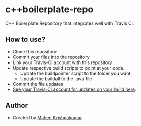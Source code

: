# c++boilerplate-repo
C++ Boilerplate Repository that integrates well with Travis CI.

## How to use?
- Clone this repository
- Commit your files into the repository
- Link your Travis-Ci account with this repository
- Update respective build scripts to point at your code.
  - Update the buildpointer script to the folder you want.
  - Update the buildall to the .java file
- Commit the file updates
- [See your Travis-Ci account for updates on your build here](travis-ci.org).

## Author
- Created by [Mahen Krishnakumar](https://github.com/mahkrish)
